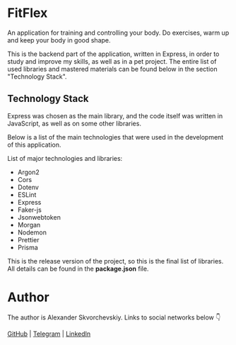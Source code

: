 # FitFlex

An application for training and controlling your body. Do exercises, warm up and keep your body in good shape.

This is the backend part of the application, written in Express, in order to study and improve my skills, as well as in a pet project. The entire list of used libraries and mastered materials can be found below in the section "Technology Stack".

## Technology Stack

Express was chosen as the main library, and the code itself was written in JavaScript, as well as on some other libraries.

Below is a list of the main technologies that were used in the development of this application.

List of major technologies and libraries:

- Argon2
- Cors
- Dotenv
- ESLint
- Express
- Faker-js
- Jsonwebtoken
- Morgan
- Nodemon
- Prettier
- Prisma

This is the release version of the project, so this is the final list of libraries. All details can be found in the **package.json** file.

# Author

The author is Alexander Skvorchevskiy. Links to social networks below 👇

[GitHub](https://github.com/notsecret32) | [Telegram](https://t.me/notsecret32) | [LinkedIn](https://www.linkedin.com/in/alexander-skvorchevskiy/)
